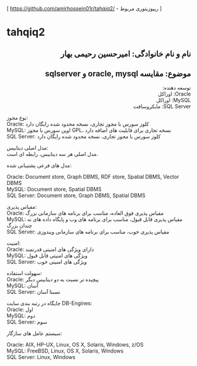 [ https://github.com/amirhossein01r/tahqiq2/ - ریپوزیتوری مربوط ]
# tahqiq2
<h2 dir="rtl">نام و نام خانوادگی: امیرحسین رحیمی بهار</h2>
<h2 dir="rtl">موضوع: مقایسه oracle, mysql و sqlserver</h2>
<p dir="rtl">
توسعه دهنده:<br>
Oracle: اوراکل<br>
MySQL: اوراکل<br>
SQL Server: مایکروسافت

نوع مجوز:<br>
Oracle: کلوز سورس با مجوز تجاری، نسخه محدود شده رایگان دارد<br>
MySQL: اوپن سورس با مجوز GPL، نسخه تجاری برای قابلیت های اضافه دارد<br>
SQL Server: کلوز سورس با مجوز تجاری، نسخه محدود شده رایگان دارد

مدل اصلی دیتابیس:<br>
مدل اصلی هر سه دیتابیس، رابطه ای است.

مدل های فرعی پشتیبانی شده:<br>
<p>
Oracle: Document store, Graph DBMS, RDF store, Spatial DBMS, Vector DBMS <br>
MySQL: Document store, Spatial DBMS<br>
SQL Server: Document store, Graph DBMS, Spatial DBMS
</p>

مقیاس پذیری:<br>
Oracle: مقیاس پذیری فوق العاده، مناسب برای برنامه های سازمانی بزرگ<br>
MySQL: مقیاس پذیری قابل قبول، مناسب برای برنامه های وب و پایگاه داده های نه چندان بزرگ<br>
SQL Server: مقیاس پذیری خوب، مناسب برای برنامه های سازمانی ویندوزی

امنیت:<br>
Oracle: دارای ویژگی های امنیتی قدرتمند <br>
MySQL: ویژگی های امنیتی قابل قبول<br>
SQL Server: ویژگی های امنیتی خوب

سهولت استفاده:<br>
Oracle: پیچیده تر نسبت به دو دیتابیس دیگر<br>
MySQL: آسان<br>
SQL Server: نسبتا آسان

جایگاه در رتبه بندی سایت DB-Engines:<br>
Oracle: اول<br>
MySQL: دوم<br>
SQL Server: سوم

سیستم عامل های سازگار:<br>
<p>
Oracle: AIX, HP-UX, Linux, OS X, Solaris, Windows, z/OS<br>
MySQL: FreeBSD, Linux, OS X, Solaris, Windows<br>
SQL Server: Linux, Windows
</p>

</p>
